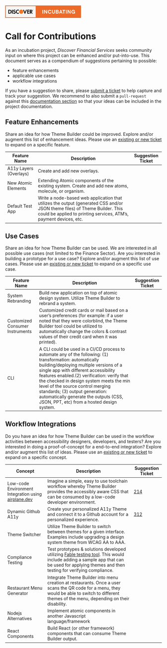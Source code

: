 [![DFS - Incubating](../_images/discover-incubating.svg)](https://technology.discover.com/technologies/open_source)

# Call for Contributions
As an incubation project, *Discover Financial Services* seeks community input on where this project can be enhanced and/or put-into-use. This document serves as a compendium of suggestions pertaining to possible:

* feature enhancements
* applicable use cases
* workflow integrations

If you have a suggestion to share, please [submit a ticket](https://github.com/discoverfinancial/a11y-theme-builder/issues) to help capture and track your suggestion. We recommend to also submit a `pull-request` against this [documentation section](./index.md) so that your ideas can be included in the project documentation. 

## Feature Enhancements
Share an idea for how Theme Builder could be improved.  Explore and/or augment this list of enhancement ideas. Please use an [existing or new ticket](https://github.com/discoverfinancial/a11y-theme-builder/issues) to expand on a specific feature. 

| Feature Name | Description | Suggestion Ticket |
| --- | --- | --- | 
| A11y Layers (Overlays)| Create and add new overlays. | |
| New Atomic Elements | Extending Atomic components of the existing system. Create and add new atoms, molecule, or organism.| |
| Default Test App | Write a node-based web application that utilizes the output (generated CSS and/or JSON theme files) of Theme Builder. This could be applied to printing services, ATM’s, payment devices, etc. | |

## Use Cases
Share an idea for how Theme Builder can be used. We are interested in all possible use cases (not limited to the Finance Sector). Are you interested in building a prototype for a use case? Explore and/or augment this list of use cases. Please use an [existing or new ticket](https://github.com/discoverfinancial/a11y-theme-builder/issues) to expand on a specific use case. 

| Feature Name | Description | Suggestion Ticket |
| --- | --- | --- | 
| System Rebranding | Build new application on top of atomic design system. Utilize Theme Builder to rebrand a system.| |
| Customized Consumer Instruments | Customized credit cards or mail based on a user’s preferences (for example: if a user noted that they were colorblind, the Theme Builder tool could be utilized to automatically change the colors & contrast values of their credit card when it was printed). | |
| CLI | A CLI could be used in a CI/CD process to automate any of the following: (1) transformation: automatically building/deploying multiple versions of a single app with different accessibility features enabled.(2) verification: verify that the checked in design system meets the min level of the source control merging standards; (3) output generation: automatically generate the outputs (CSS, JSON, PPT, etc) from a hosted design system. | |  

## Workflow Integrations 

Do you have an idea for how Theme Builder can be used in the workflow activities between accessibility designers, developers, and testers? Are you interested in doing a proof-of-concept for a end-to-end integration? Explore and/or augment this list of ideas. Please use an [existing or new ticket](https://github.com/discoverfinancial/a11y-theme-builder/issues) to expand on a specific concept. 

| Concept | Description |Suggestion Ticket |
| --- | --- | --- | 
| Low-code Environment Integration using [airplane.dev](https://www.airplane.dev/) | Imagine a simple, easy to use toolchain workflow whereby Theme Builder provides the accessibly aware CSS that can be consumed by a low-code developer environment. | [214](https://github.com/discoverfinancial/a11y-theme-builder/issues/214) |
| Dynamic Github A11y | Create your personalized A11y Theme and connect it to a Github account for a personalized experience. | [312](https://github.com/discoverfinancial/a11y-theme-builder/issues/312) |
| Theme Switcher |Utilize Theme Builder to switch between themes for a given interface. Examples include upgrading a design system theme from WCAG AA to AAA. | |
| Compliance Testing| Test prototypes & solutions developed utilizing [Fable testing tool](https://makeitfable.com/). This would include adding a sample app that can be used for applying themes and then testing for verifying compliance. | |
| Restaurant Menu Generator | Integrate Theme Builder into menu creation at restaurants. Once a user scans the QR code for a menu, they would be able to switch to different themes of the menu, depending on their disability. | |
| Nodejs Alternatives | Implement atomic components in another Javascript language/framework | |
| React Components | Build React (or other framework) components that can consume Theme Builder output. | |

